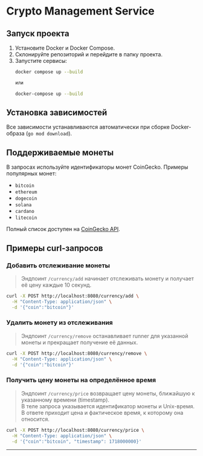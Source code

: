 # Crypto Management Service

## Запуск проекта

1. Установите Docker и Docker Compose.
2. Склонируйте репозиторий и перейдите в папку проекта.
3. Запустите сервисы:
   ```sh
   docker compose up --build

   или

   docker-compose up --build
   ```

## Установка зависимостей

Все зависимости устанавливаются автоматически при сборке Docker-образа (`go mod download`).

## Поддерживаемые монеты

В запросах используйте идентификаторы монет CoinGecko. Примеры популярных монет:
- `bitcoin`
- `ethereum`
- `dogecoin`
- `solana`
- `cardano`
- `litecoin`

Полный список доступен на [CoinGecko API](https://api.coingecko.com/api/v3/coins/list).

## Примеры curl-запросов

### Добавить отслеживание монеты

> Эндпоинт `/currency/add` начинает отслеживать монету и получает её цену каждые 10 секунд.

```sh
curl -X POST http://localhost:8080/currency/add \
  -H "Content-Type: application/json" \
  -d '{"coin":"bitcoin"}'
```

### Удалить монету из отслеживания

> Эндпоинт `/currency/remove` останавливает runner для указанной монеты и прекращает получение её данных.

```sh
curl -X POST http://localhost:8080/currency/remove \
  -H "Content-Type: application/json" \
  -d '{"coin":"bitcoin"}'
```

### Получить цену монеты на определённое время

> Эндпоинт `/currency/price` возвращает цену монеты, ближайшую к указанному времени (timestamp).  
> В теле запроса указывается идентификатор монеты и Unix-время.  
> В ответе приходит цена и фактическое время, к которому она относится.

```sh
curl -X POST http://localhost:8080/currency/price \
  -H "Content-Type: application/json" \
  -d '{"coin":"bitcoin", "timestamp": 1718000000}'
```

---
